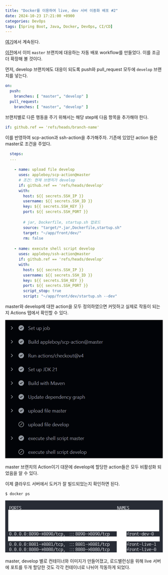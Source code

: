 ```yaml
---
title: "Docker를 이용하여 live, dev 서버 이중화 배포 #2"
date: 2024-10-23 17:21:00 +0900
categories: DevOps
tags: [Spring Boot, Java, Docker, DevOps, CI/CD]
---
```


[여기](/devops/Docker를-이용하여-live-dev-서버-이중화-배포-#1)에서 계속된다.

[이전](/devops/Github-Actions를-이용하여-Spring-Boot-배포-자동화-환경-구축하기/)에서 이미 `master` 브랜치에 대응하는 자동 배포 workflow를 만들었다. 이를 조금 더 확장해 볼 것이다.

먼저, develop 브랜치에도 대응이 되도록 push와 pull_request 모두에 `develop` 브랜치를 넣는다.
```yaml maven.yml
on:
  push:
    branches: [ "master", "develop" ]
  pull_request:
    branches: [ "master", "develop" ]
```

브랜치별로 다른 행동을 주기 위해서는 해당 step에 다음 항목을 추가해야 한다.
```yaml
if: github.ref == 'refs/heads/branch-name'
```

이를 반영하여 scp-action과 ssh-action을 추가해주자. 기존에 있었던 action 들은 master로 조건을 주었다.

```yaml maven.yml
  steps:
  ...

    - name: upload file develop
      uses: appleboy/scp-action@master
      # 조건: 현재 브랜치가 develop
      if: github.ref == 'refs/heads/develop' 
      with:
        host: ${{ secrets.SSH_IP }}
        username: ${{ secrets.SSH_ID }}
        key: ${{ secrets.SSH_KEY }}
        port: ${{ secrets.SSH_PORT }}

        # jar, Dockerfile, startup.sh 업로드
        source: "target/*.jar,Dockerfile,startup.sh"  
        target: "~/app/front/dev/"
        rm: false

    - name: execute shell script develop
      uses: appleboy/ssh-action@master
      if: github.ref == 'refs/heads/develop'
      with:
        host: ${{ secrets.SSH_IP }}
        username: ${{ secrets.SSH_ID }}
        key: ${{ secrets.SSH_KEY }}
        port: ${{ secrets.SSH_PORT }}
        script_stop: true
        script: "~/app/front/dev/startup.sh --dev"
```

master와 develop에 대한 action을 모두 정의하였으면 커밋하고 실제로 작동이 되는지 Actions 탭에서 확인할 수 있다.

![maven-action](/assets/images/2024-10-22/maven-action.png)

master 브랜치의 Action이기 대문에 develop에 할당한 action들은 모두 비활성화 되었음을 알 수 있다.

이제 클라우드 서버에서 도커가 잘 빌드되었는지 확인하면 된다.

```shell
$ docker ps
```

![docker-ps](/assets/images/2024-10-22/docker-ps.jpg)

master, develop 별로 컨테이너와 이미지가 만들어졌고, 로드밸런싱을 위해 live 서버에 포트를 두개 할당한 것도 각각 컨테이너로 나뉘어 작동하게 되었다.
